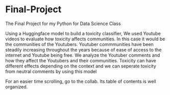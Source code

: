 # Final-Project
The Final Project for my Python for Data Science Class

Using a Huggingface model to build a toxicity classifier, We used Youtube videos to evaluate how toxicity affects communities. In this case it would be the communities of the Youtubers.
Youtuber commmunities have been steadily increasing throughout the years because of ease of access to the internet and Youtube being free.
We analyze the Youtuber comments and how they affect the Youtubers and their communities. Toxicity can have different effects depending on the context and we can seperate toxicity from neutral comments by using this model

For an easier time scrolling, go to the collab. Its table of contents is well organized.
